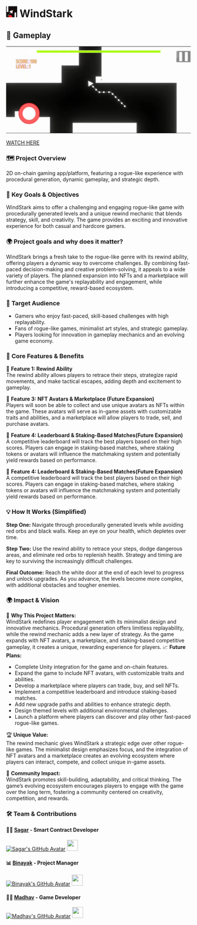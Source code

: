 # <img src="https://github.com/0xWindStark/.github/blob/main/icon.png" alt="WindStark Icon" width="30" height="30"> **WindStark**


## 🌟 **Gameplay**
[![Watch the video](https://github.com/0xWindStark/.github/blob/main/Screenshot%202025-02-01%20010719.png)](https://github.com/0xWindStark/.github/blob/main/videoplayback.mp4)



[WATCH HERE](https://www.youtube.com/watch?v=VHjPhsDyh6U&t=3s&ab_channel=SoarinSkySagar)


### 🗺️ **Project Overview**  
2D on-chain gaming app/platform, featuring a rogue-like experience with procedural generation, dynamic gameplay, and strategic depth.



### 🎯 **Key Goals & Objectives**  
WindStark aims to offer a challenging and engaging rogue-like game with procedurally generated levels and a unique rewind mechanic that blends strategy, skill, and creativity. The game provides an exciting and innovative experience for both casual and hardcore gamers.

### 🌍 **Project goals and why does it matter?**  
WindStark brings a fresh take to the rogue-like genre with its rewind ability, offering players a dynamic way to overcome challenges. By combining fast-paced decision-making and creative problem-solving, it appeals to a wide variety of players. The planned expansion into NFTs and a marketplace will further enhance the game's replayability and engagement, while introducing a competitive, reward-based ecosystem.

### 🧩 **Target Audience**  
- Gamers who enjoy fast-paced, skill-based challenges with high replayability.
- Fans of rogue-like games, minimalist art styles, and strategic gameplay.
- Players looking for innovation in gameplay mechanics and an evolving game economy.


### 🎉 **Core Features & Benefits**  

📌 **Feature 1: Rewind Ability**  
The rewind ability allows players to retrace their steps, strategize rapid movements, and make tactical escapes, adding depth and excitement to gameplay.

📌 **Feature 3: NFT Avatars & Marketplace (Future Expansion)**  
Players will soon be able to collect and use unique avatars as NFTs within the game. These avatars will serve as in-game assets with customizable traits and abilities, and a marketplace will allow players to trade, sell, and purchase avatars.

📌 **Feature 4: Leaderboard & Staking-Based Matches(Future Expansion)**  
A competitive leaderboard will track the best players based on their high scores. Players can engage in staking-based matches, where staking tokens or avatars will influence the matchmaking system and potentially yield rewards based on performance.

📌 **Feature 4: Leaderboard & Staking-Based Matches(Future Expansion)**  
A competitive leaderboard will track the best players based on their high scores. Players can engage in staking-based matches, where staking tokens or avatars will influence the matchmaking system and potentially yield rewards based on performance.

### 💡 **How It Works (Simplified)**  

**Step One:** Navigate through procedurally generated levels while avoiding red orbs and black walls. Keep an eye on your health, which depletes over time.  

**Step Two:** Use the rewind ability to retrace your steps, dodge dangerous areas, and eliminate red orbs to replenish health. Strategy and timing are key to surviving the increasingly difficult challenges.  

**Final Outcome:** Reach the white door at the end of each level to progress and unlock upgrades. As you advance, the levels become more complex, with additional obstacles and tougher enemies. 




### 🌍 **Impact & Vision**

🚀 **Why This Project Matters:**  
WindStark redefines player engagement with its minimalist design and innovative mechanics. Procedural generation offers limitless replayability, while the rewind mechanic adds a new layer of strategy. As the game expands with NFT avatars, a marketplace, and staking-based competitive gameplay, it creates a unique, rewarding experience for players.
📈 **Future Plans:**  
- Complete Unity integration for the game and on-chain features.
- Expand the game to include NFT avatars, with customizable traits and abilities.
- Develop a marketplace where players can trade, buy, and sell NFTs.
- Implement a competitive leaderboard and introduce staking-based matches.
- Add new upgrade paths and abilities to enhance strategic depth.
- Design themed levels with additional environmental challenges.
- Launch a platform where players can discover and play other fast-paced rogue-like games.

🏆 **Unique Value:**  
The rewind mechanic gives WindStark a strategic edge over other rogue-like games. The minimalist design emphasizes focus, and the integration of NFT avatars and a marketplace creates an evolving ecosystem where players can interact, compete, and collect unique in-game assets.

🌟 **Community Impact:**  
WindStark promotes skill-building, adaptability, and critical thinking. The game’s evolving ecosystem encourages players to engage with the game over the long term, fostering a community centered on creativity, competition, and rewards.




### 🛠️ **Team & Contributions**  


#### 🧑‍💻 [Sagar](https://github.com/SoarinSkySagar) - Smart Contract Developer  
[![Sagar's GitHub Avatar](https://github.com/SoarinSkySagar.png)](https://github.com/SoarinSkySagar)
<img src="https://github.com/SoarinSkySagar.png" width="30" height="30">

#### 📊 [Binayak](https://github.com/Binayak9932) - Project Manager  
[![Binayak's GitHub Avatar](https://github.com/Binayak9932.png)](https://github.com/Binayak9932)
<img src="https://github.com/Binayak9932.png" width="30" height="30">

#### 🧑‍💻 [Madhav](https://github.com/KindaMAD-hav) - Game Developer  
[![Madhav's GitHub Avatar](https://github.com/KindaMAD-hav.png)](https://github.com/KindaMAD-hav)
<img src="https://github.com/KindaMAD-hav.png" width="30" height="30">





